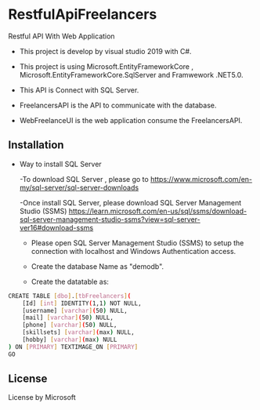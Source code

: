 # RestfulApiFreelancers
Restful API With Web Application
- This project is develop by visual studio 2019 with C#.

- This project is using Microsoft.EntityFrameworkCore , Microsoft.EntityFrameworkCore.SqlServer and Framwework .NET5.0.
  
- This API is Connect with SQL Server.

- FreelancersAPI is the API to communicate with the database.

- WebFreelanceUI is the web application consume the FreelancersAPI.

 

## Installation
  
- Way to install SQL Server
  
    -To download SQL Server , please go to https://www.microsoft.com/en-my/sql-server/sql-server-downloads

    -Once install SQL Server, please download SQL Server Management Studio (SSMS) https://learn.microsoft.com/en-us/sql/ssms/download-sql-server-management-studio-ssms?view=sql-server-ver16#download-ssms

    - Please open SQL Server Management Studio (SSMS) to setup the connection with localhost and Windows Authentication access.
 
    - Create the database Name as "demodb".
 
    - Create the datatable as:

```bash
CREATE TABLE [dbo].[tbFreelancers](
	[Id] [int] IDENTITY(1,1) NOT NULL,
	[username] [varchar](50) NULL,
	[mail] [varchar](50) NULL,
	[phone] [varchar](50) NULL,
	[skillsets] [varchar](max) NULL,
	[hobby] [varchar](max) NULL
) ON [PRIMARY] TEXTIMAGE_ON [PRIMARY]
GO
```
## License
License by Microsoft
